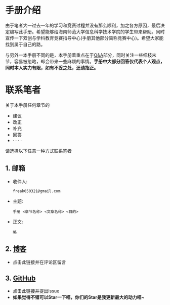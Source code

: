 # 手册介绍
由于笔者大一过去一年的学习和竞赛过程并没有那么顺利，加之各方原因，最后决定编写此手册。希望能够给海南师范大学信息科学技术学院的学生带来帮助。同时宣传一下双创与学科教育竞赛指导中心(手册其他部分简称竞赛中心)。希望大家能找到属于自己的路。

与另外一本手册不同的是，本手册着重点在于[Q&A](https://hnnu-infocollege.gitbook.io/freak/q-and-a/q-and-a)部分，同时关注一些细枝末节，容易被忽略，却会带来一些麻烦的事情。**手册中大部分回答仅代表个人观点，同时本人实力有限，如有不妥之处，还请指正。**

# 联系笔者

关于本手册任何章节的
- 建议
- 改正
- 补充
- 回答
- · · · · 

请选择以下任意一种方式联系笔者

## 1. 邮箱
* 收件人:

    ```
    freak050321@gmail.com
    ```

* 主题:
    
    ```
    手册 <章节名称> <文章名称> <目的>
    ```

* 正文:

    ```
    略
    ```

## 2. [博客](https://freakk.love/freak/hnnu-ic-manual%e6%89%8b%e5%86%8c%e4%bf%a1%e6%81%af%e6%94%b6%e9%9b%86/)

* 点击此链接并在评论区留言

## 3. [GitHub](https://github.com/Freakz3z/HNNU-IC-Manual)
* 点击此链接并提出Issue
*  **如果觉得不错可以Star一下喵，你们的Star是我更新最大的动力喵~**
